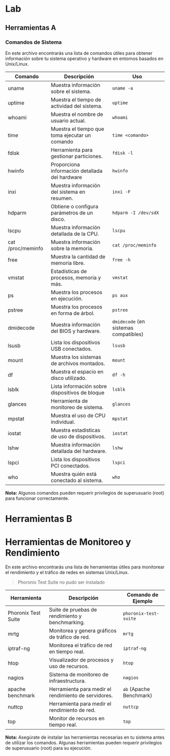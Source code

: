 # Lab
## Herramientas A 

### Comandos de Sistema

En este archivo encontrarás una lista de comandos útiles para obtener información sobre tu sistema operativo y hardware en entornos basados en Unix/Linux.

| Comando             | Descripción                                   | Uso                           |
|---------------------|-----------------------------------------------|-------------------------------|
| uname               | Muestra información sobre el sistema.        | `uname -a`                    |
| uptime              | Muestra el tiempo de actividad del sistema.   | `uptime`                      |
| whoami              | Muestra el nombre de usuario actual.         | `whoami`                      |
| time                | Muestra el tiempo que toma ejecutar un comando| `time <comando>`              |
| fdisk               | Herramienta para gestionar particiones.       | `fdisk -l`                    |
| hwinfo              | Proporciona información detallada del hardware| `hwinfo`                      |
| inxi                | Muestra información del sistema en resumen.  | `inxi -F`                     |
| hdparm              | Obtiene o configura parámetros de un disco.   | `hdparm -I /dev/sdX`          |
| lscpu               | Muestra información detallada de la CPU.     | `lscpu`                       |
| cat /proc/meminfo   | Muestra información sobre la memoria.        | `cat /proc/meminfo`           |
| free                | Muestra la cantidad de memoria libre.        | `free -h`                     |
| vmstat              | Estadísticas de procesos, memoria y más.     | `vmstat`                      |
| ps                  | Muestra los procesos en ejecución.           | `ps aux`                      |
| pstree              | Muestra los procesos en forma de árbol.      | `pstree`                      |
| dmidecode           | Muestra información del BIOS y hardware.     | `dmidecode` (en sistemas compatibles)|
| lsusb               | Lista los dispositivos USB conectados.      | `lsusb`                       |
| mount               | Muestra los sistemas de archivos montados.   | `mount`                       |
| df                  | Muestra el espacio en disco utilizado.       | `df -h`                       |
| lsblk               | Lista información sobre dispositivos de bloque| `lsblk`                       |
| glances             | Herramienta de monitoreo de sistema.         | `glances`                     |
| mpstat              | Muestra el uso de CPU individual.            | `mpstat`                      |
| iostat              | Muestra estadísticas de uso de dispositivos. | `iostat`                      |
| lshw                | Muestra información detallada del hardware.  | `lshw`                        |
| lspci               | Lista los dispositivos PCI conectados.       | `lspci`                       |
| who                 | Muestra quién está conectado al sistema.     | `who`                         |

**Nota:** Algunos comandos pueden requerir privilegios de superusuario (root) para funcionar correctamente.


# Herramientas B
# Herramientas de Monitoreo y Rendimiento

En este archivo encontrarás una lista de herramientas útiles para monitorear el rendimiento y el tráfico de redes en sistemas Unix/Linux.
>Phoronix Test Suite no pudo ser instalado

| Herramienta         | Descripción                                           | Comando de Ejemplo         |
|---------------------|-------------------------------------------------------|----------------------------|
| Phoronix Test Suite | Suite de pruebas de rendimiento y benchmarking.      | `phoronix-test-suite`      |
| mrtg                | Monitorea y genera gráficos de tráfico de red.        | `mrtg`                     |
| iptraf-ng           | Monitorea el tráfico de red en tiempo real.           | `iptraf-ng`                |
| htop                | Visualizador de procesos y uso de recursos.           | `htop`                     |
| nagios              | Sistema de monitoreo de infraestructura.              | `nagios`                   |
| apache benchmark    | Herramienta para medir el rendimiento de servidores.  | `ab` (Apache Benchmark)    |
| nuttcp              | Herramienta para medir el rendimiento de red.         | `nuttcp`                   |
| top                 | Monitor de recursos en tiempo real.                  | `top`                      |

**Nota:** Asegúrate de instalar las herramientas necesarias en tu sistema antes de utilizar los comandos. Algunas herramientas pueden requerir privilegios de superusuario (root) para su ejecución.
